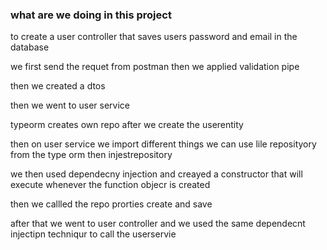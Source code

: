 ### what are we doing in this project

to create a user controller that saves users password and email in the database

we first send the requet from postman
then we applied validation pipe

then we created a dtos

then we went to user service

typeorm creates own repo after we create the userentity

then on user service we import different things we can use
lile reposityory from the type orm
then injestrepository

we then used dependecny injection and creayed a constructor that will execute whenever the function objecr is created

then we callled the repo prorties create and save

after that we went to user controller and we used the same dependecnt injectipn techniqur to call the userservie
